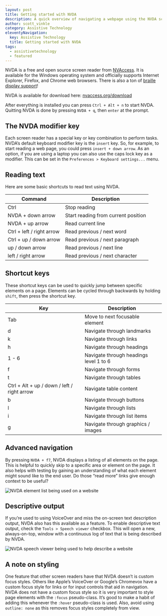 ```yaml
---
layout: post
title: Getting started with NVDA
description: A quick overview of navigating a webpage using the NVDA screen reader
author: scott_vinkle
category: Assistive Technology
eleventyNavigation:
  key: Assistive Technology
  title: Getting started with NVDA
tags:
  - assistivetechnology
  - featured
---
```


NVDA is a free and open source screen reader from [NVAccess](https://www.nvaccess.org/). It is available for the Windows operating system and officially supports Internet Explorer, Firefox, and Chrome web browsers. There is also a ton of [braille display support](https://www.nvaccess.org/files/nvda/documentation/userGuide.html?#SupportedBrailleDisplays)!

NVDA is available for download here: [nvaccess.org/download](https://www.nvaccess.org/download/)

After everything is installed you can press `Ctrl + Alt + n` to start NVDA. Quitting NVDA is done by pressing `NVDA + q`, then `enter` at the prompt.

## The NVDA modifier key
Each screen reader has a special key or key combination to perform tasks. NVDA’s default keyboard modifier key is the `insert` key. So, for example, to start reading a web page, you could press `insert + down arrow`. As an option, if you are using a laptop you can also use the caps lock key as a modifier. This can be set in the `Preferences > Keyboard settings...` menu.

## Reading text
Here are some basic shortcuts to read text using NVDA.

| Command                   | Description                         |
| ------------------------- | ----------------------------------- |
| Ctrl                      | Stop reading                        |
| NVDA + down arrow         | Start reading from current position |
| NVDA + up arrow           | Read current line                   |
| Ctrl + left / right arrow | Read previous / next word           |
| Ctrl + up / down arrow    | Read previous / next paragraph      |
| up / down arrow           | Read previous / next line           |
| left / right arrow        | Read previous / next character      |

## Shortcut keys
These shortcut keys can be used to quickly jump between specific elements on a page. Elements can be cycled through backwards by holding `shift`, then press the shortcut key.

| Key                                         | Description                            |
| ------------------------------------------- | -------------------------------------- |
| Tab                                         | Move to next focusable element         |
| d                                           | Navigate through landmarks             |
| k                                           | Navigate through links                 |
| h                                           | Navigate through headings              |
| 1 - 6                                       | Navigate through headings level 1 to 6 |
| f                                           | Navigate through forms                 |
| t                                           | Navigate through tables                |
| Ctrl + Alt + up / down / left / right arrow | Navigate table content                 |
| b                                           | Navigate through buttons               |
| l                                           | Navigate through lists                 |
| i                                           | Navigate through list items            |
| g                                           | Navigate through graphics / images     |

## Advanced navigation
By pressing `NVDA + f7`, NVDA displays a listing of all elements on the page. This is helpful to quickly skip to a specific area or element on the page. It also helps with testing by gaining an understanding of what each element might sound like to the end user. Do those “read more” links give enough context to be useful?

![NVDA element list being used on a website](https://cloud.githubusercontent.com/assets/1392632/7968990/04d5fb78-0a02-11e5-9139-128f05ee9458.png)

## Descriptive output
If you’re used to using VoiceOver and miss the on-screen text description output, NVDA also has this available as a feature. To enable descriptive text output, check the `Tools > Speech viewer` checkbox. This will open a new, always-on-top, window with a continuous log of text that is being described by NVDA.

![NVDA speech viewer being used to help describe a website](https://cloud.githubusercontent.com/assets/1392632/7968993/0fcd841a-0a02-11e5-9cc7-b316eb509707.png)


## A note on styling
One feature that other screen readers have that NVDA doesn’t is custom focus styles. Others like Apple’s VoiceOver or Google’s Chromevox have a custom focus style for links or for input controls that aid in navigation. NVDA does not have a custom focus style so it is very important to style page elements with the `:focus` pseudo-class. It’s good to make a habit of adding this whenever the `:hover` pseudo-class is used. Also, avoid using `outline: none` as this removes focus styles completely from view.
